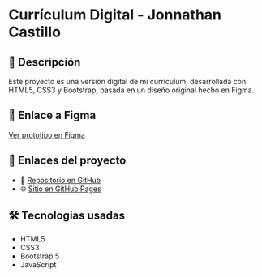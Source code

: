 # Currículum Digital - Jonnathan Castillo

## 💼 Descripción
Este proyecto es una versión digital de mi currículum, desarrollada con HTML5, CSS3 y Bootstrap, basada en un diseño original hecho en Figma.

## 🎨 Enlace a Figma
[Ver prototipo en Figma](https://www.figma.com/file/...) <!-- Usa tu enlace real -->

## 🚀 Enlaces del proyecto

- 🔗 [Repositorio en GitHub](https://github.com/tuusuario/mi-cv-digital)
- 🌐 [Sitio en GitHub Pages](https://tuusuario.github.io/mi-cv-digital)

## 🛠️ Tecnologías usadas
- HTML5
- CSS3
- Bootstrap 5
- JavaScript